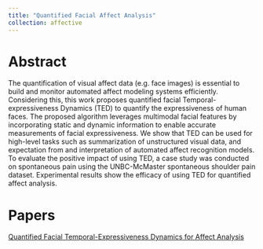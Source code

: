 ```yaml
---
title: "Quantified Facial Affect Analysis"
collection: affective
---
```


# Abstract
The quantification of visual affect data (e.g. face images) is essential to build and monitor automated affect modeling systems efficiently. Considering this, this work proposes quantified facial Temporal-expressiveness Dynamics (TED) to quantify the expressiveness of human faces. The proposed algorithm leverages multimodal facial features by incorporating static and dynamic information to enable accurate measurements of facial expressiveness. We show that TED can be used for high-level tasks such as summarization of unstructured visual data, and expectation from and interpretation of automated affect recognition models. To evaluate the positive impact of using TED, a case study was conducted on spontaneous pain using the UNBC-McMaster spontaneous shoulder pain dataset. Experimental results show the efficacy of using TED for quantified affect analysis.

# Papers
[Quantified Facial Temporal-Expressiveness Dynamics for Affect Analysis](/files/TED_ICPR_2020.pdf)